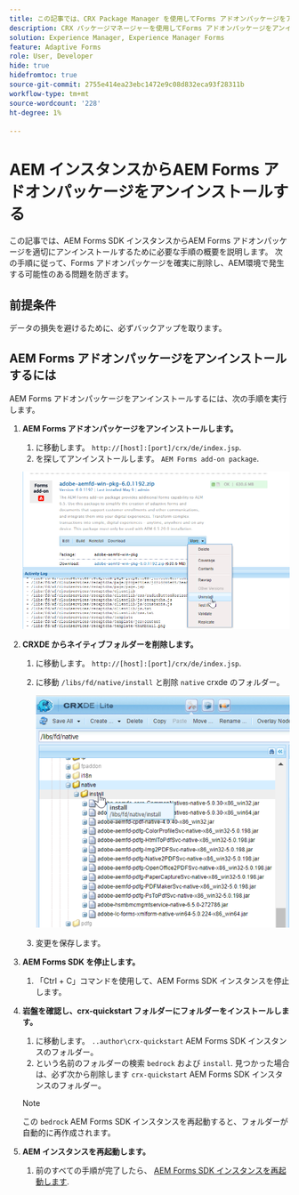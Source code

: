 ```yaml
---
title: この記事では、CRX Package Manager を使用してForms アドオンパッケージをアンインストールする手順について説明します。
description: CRX パッケージマネージャーを使用してForms アドオンパッケージをアンインストールする手順を説明します。
solution: Experience Manager, Experience Manager Forms
feature: Adaptive Forms
role: User, Developer
hide: true
hidefromtoc: true
source-git-commit: 2755e414ea23ebc1472e9c08d832eca93f28311b
workflow-type: tm+mt
source-wordcount: '228'
ht-degree: 1%

---
```



# AEM インスタンスからAEM Forms アドオンパッケージをアンインストールする

この記事では、AEM Forms SDK インスタンスからAEM Forms アドオンパッケージを適切にアンインストールするために必要な手順の概要を説明します。 次の手順に従って、Forms アドオンパッケージを確実に削除し、AEM環境で発生する可能性のある問題を防ぎます。

## 前提条件

データの損失を避けるために、必ずバックアップを取ります。

## AEM Forms アドオンパッケージをアンインストールするには

AEM Forms アドオンパッケージをアンインストールするには、次の手順を実行します。

1. **AEM Forms アドオンパッケージをアンインストールします。**
   1. に移動します。 `http://[host]:[port]/crx/de/index.jsp`.
   1. を探してアンインストールします。 `AEM Forms add-on package`.

   ![パッケージをアンインストール](/help/forms/using/assets/uninstall-aem-forms-package.png)

1. **CRXDE からネイティブフォルダーを削除します。**
   1. に移動します。 `http://[host]:[port]/crx/de/index.jsp`.
   1. に移動 `/libs/fd/native/install` と削除 `native` crxde のフォルダー。

      ![CRX/de からネイティブノードを削除](/help/forms/using/assets/native-install-folder-crxde.png)
   1. 変更を保存します。

1. **AEM Forms SDK を停止します。**
   1. 「Ctrl + C」コマンドを使用して、AEM Forms SDK インスタンスを停止します。

1. **岩盤を確認し、crx-quickstart フォルダーにフォルダーをインストールします。**
   1. に移動します。 `..author\crx-quickstart` AEM Forms SDK インスタンスのフォルダー。
   1. という名前のフォルダーの検索 `bedrock` および `install`.
見つかった場合は、必ず次から削除します `crx-quickstart` AEM Forms SDK インスタンスのフォルダー。

   >[!NOTE]
   >
   > この `bedrock` AEM Forms SDK インスタンスを再起動すると、フォルダーが自動的に再作成されます。

1. **AEM インスタンスを再起動します。**
   1. 前のすべての手順が完了したら、 [AEM Forms SDK インスタンスを再起動します](/help/forms/using/restart-aem-sdk.md).




